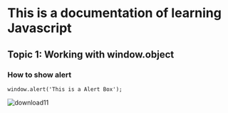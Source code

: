 # This is a documentation of learning Javascript
## Topic 1: Working with window.object
### How to show alert 

```
window.alert('This is a Alert Box');
```
![download11](https://user-images.githubusercontent.com/95133499/143727866-763c3b85-a2fa-4ec1-95e4-ad7748dd817e.jpg)
